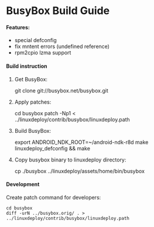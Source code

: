BusyBox Build Guide
===================

#### Features: ####
* special defconfig
* fix mntent errors (undefined reference) 
* rpm2cpio lzma support

#### Build instruction ####

1) Get BusyBox:

    git clone git://busybox.net/busybox.git

2) Apply patches:

    cd busybox
    patch -Np1 < ../linuxdeploy/contrib/busybox/linuxdeploy.path

3) Build BusyBox:

    export ANDROID_NDK_ROOT=~/android-ndk-r8d
    make linuxdeploy_defconfig && make

4) Copy busybox binary to linuxdeploy directory:

	cp ./busybox ../linuxdeploy/assets/home/bin/busybox


#### Development ####

Create patch command for developers:

    cd busybox
    diff -urN ../busybox.orig/ . > ../linuxdeploy/contrib/busybox/linuxdeploy.path
